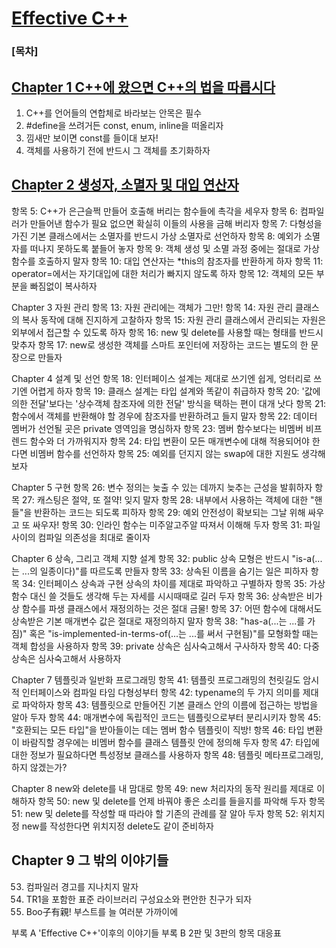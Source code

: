 
# [Effective C++](http://www.kyobobook.co.kr/product/detailViewKor.laf?mallGb=KOR&ejkGb=KOR&barcode=9791195444946)

### [목차]

## [Chapter 1 C++에 왔으면 C++의 법을 따릅시다](./1.)
  1. C++를 언어들의 연합체로 바라보는 안목은 필수
  2. #define을 쓰려거든 const, enum, inline을 떠올리자
  3. 낌새만 보이면 const를 들이대 보자!
  4. 객체를 사용하기 전에 반드시 그 객체를 초기화하자

## [Chapter 2 생성자, 소멸자 및 대입 연산자](./2.)
항목 5: C++가 은근슬쩍 만들어 호출해 버리는 함수들에 촉각을 세우자
항목 6: 컴파일러가 만들어낸 함수가 필요 없으면 확실히 이들의 사용을 금해 버리자
항목 7: 다형성을 가진 기본 클래스에서는 소멸자를 반드시 가상 소멸자로 선언하자
항목 8: 예외가 소멸자를 떠나지 못하도록 붙들어 놓자
항목 9: 객체 생성 및 소멸 과정 중에는 절대로 가상 함수를 호출하지 말자
항목 10: 대입 연산자는 *this의 참조자를 반환하게 하자
항목 11: operator=에서는 자기대입에 대한 처리가 빠지지 않도록 하자
항목 12: 객체의 모든 부분을 빠짐없이 복사하자

Chapter 3 자원 관리
항목 13: 자원 관리에는 객체가 그만!
항목 14: 자원 관리 클래스의 복사 동작에 대해 진지하게 고찰하자
항목 15: 자원 관리 클래스에서 관리되는 자원은 외부에서 접근할 수 있도록 하자
항목 16: new 및 delete를 사용할 때는 형태를 반드시 맞추자
항목 17: new로 생성한 객체를 스마트 포인터에 저장하는 코드는 별도의 한 문장으로 만들자

Chapter 4 설계 및 선언
항목 18: 인터페이스 설계는 제대로 쓰기엔 쉽게, 엉터리로 쓰기엔 어렵게 하자
항목 19: 클래스 설계는 타입 설계와 똑같이 취급하자
항목 20: '값에 의한 전달'보다는 '상수객체 참조자에 의한 전달' 방식을 택하는 편이 대개 낫다
항목 21: 함수에서 객체를 반환해야 할 경우에 참조자를 반환하려고 들지 말자
항목 22: 데이터 멤버가 선언될 곳은 private 영역임을 명심하자
항목 23: 멤버 함수보다는 비멤버 비프렌드 함수와 더 가까워지자
항목 24: 타입 변환이 모든 매개변수에 대해 적용되어야 한다면 비멤버 함수를 선언하자
항목 25: 예외를 던지지 않는 swap에 대한 지원도 생각해 보자

Chapter 5 구현
항목 26: 변수 정의는 늦출 수 있는 데까지 늦추는 근성을 발휘하자
항목 27: 캐스팅은 절약, 또 절약! 잊지 말자
항목 28: 내부에서 사용하는 객체에 대한 "핸들"을 반환하는 코드는 되도록 피하자
항목 29: 예외 안전성이 확보되는 그날 위해 싸우고 또 싸우자!
항목 30: 인라인 함수는 미주알고주알 따져서 이해해 두자
항목 31: 파일 사이의 컴파일 의존성을 최대로 줄이자

Chapter 6 상속, 그리고 객체 지향 설계
항목 32: public 상속 모형은 반드시 "is-a(...는 ...의 일종이다)"를 따르도록 만들자
항목 33: 상속된 이름을 숨기는 일은 피하자
항목 34: 인터페이스 상속과 구현 상속의 차이를 제대로 파악하고 구별하자
항목 35: 가상 함수 대신 쓸 것들도 생각해 두는 자세를 시시때때로 길러 두자
항목 36: 상속받은 비가상 함수를 파생 클래스에서 재정의하는 것은 절대 금물!
항목 37: 어떤 함수에 대해서도 상속받은 기본 매개변수 값은 절대로 재정의하지 말자
항목 38: "has-a(...는 ...를 가짐)" 혹은 "is-implemented-in-terms-of(...는 ...를 써서 구현됨)"를 모형화할 때는 객체 합성을 사용하자
항목 39: private 상속은 심사숙고해서 구사하자
항목 40: 다중 상속은 심사숙고해서 사용하자

Chapter 7 템플릿과 일반화 프로그래밍
항목 41: 템플릿 프로그래밍의 천릿길도 암시적 인터페이스와 컴파일 타임 다형성부터
항목 42: typename의 두 가지 의미를 제대로 파악하자
항목 43: 템플릿으로 만들어진 기본 클래스 안의 이름에 접근하는 방법을 알아 두자
항목 44: 매개변수에 독립적인 코드는 템플릿으로부터 분리시키자
항목 45: "호환되는 모든 타입"을 받아들이는 데는 멤버 함수 템플릿이 직방!
항목 46: 타입 변환이 바람직할 경우에는 비멤버 함수를 클래스 템플릿 안에 정의해 두자
항목 47: 타입에 대한 정보가 필요하다면 특성정보 클래스를 사용하자
항목 48: 템플릿 메타프로그래밍, 하지 않겠는가?

Chapter 8 new와 delete를 내 맘대로
항목 49: new 처리자의 동작 원리를 제대로 이해하자
항목 50: new 및 delete를 언제 바꿔야 좋은 소리를 들을지를 파악해 두자
항목 51: new 및 delete를 작성할 때 따라야 할 기존의 관례를 잘 알아 두자
항목 52: 위치지정 new를 작성한다면 위치지정 delete도 같이 준비하자

## Chapter 9 그 밖의 이야기들
  53. 컴파일러 경고를 지나치지 말자
  54. TR1을 포함한 표준 라이브러리 구성요소와 편안한 친구가 되자
  55. Boo子有親! 부스트를 늘 여러분 가까이에

부록 A 'Effective C++'이후의 이야기들
부록 B 2판 및 3판의 항목 대응표
